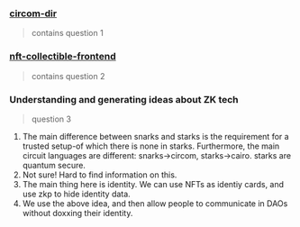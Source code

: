 ### [circom-dir](https://github.com/alienflip/zku/tree/main/week_1/circom-dir)

> contains question 1 

### [nft-collectible-frontend](https://github.com/alienflip/zku/tree/main/week_1/nft-collectible-frontend)

> contains question 2

### Understanding and generating ideas about ZK tech

> question 3

1. The main difference between snarks and starks is the requirement for a trusted setup-of which there is none in starks. Furthermore, the main circuit languages are different: snarks->circom, starks->cairo. starks are quantum secure.
2. Not sure! Hard to find information on this.
3. The main thing here is identity. We can use NFTs as identiy cards, and use zkp to hide identity data.
4. We use the above idea, and then allow people to communicate in DAOs without doxxing their identity.
